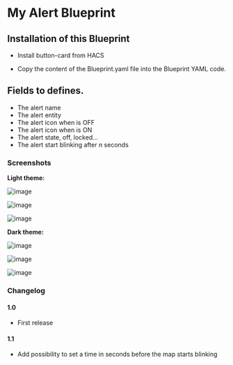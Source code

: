 # My Alert Blueprint

## Installation of this Blueprint

- Install button-card from HACS

- Copy the content of the Blueprint.yaml file into the Blueprint YAML code.

 ## Fields to defines.
 - The alert name
 - The alert entity
 - The alert icon when is OFF
 - The alert icon when is ON
 - The alert state, off, locked...
 - The alert start blinking after n seconds

### Screenshots
**Light theme:**<br>

![image](https://user-images.githubusercontent.com/83040228/166335319-8313f3a8-5437-491e-996b-4bb583d05fcf.jpeg)

![image](https://user-images.githubusercontent.com/83040228/166334915-f93da6de-874c-4571-b91a-6bccf031ed6d.jpeg)

![image](https://user-images.githubusercontent.com/83040228/166334929-d7c5b4ed-e40f-41d6-8b95-3780f62a7ab8.jpeg)

**Dark theme:**<br>

![image](https://user-images.githubusercontent.com/83040228/166334827-a0718025-c87e-44bd-9b58-c4b19050d011.jpeg)

![image](https://user-images.githubusercontent.com/83040228/166334870-687e2f0b-90ca-400c-9f22-f17b4ecb261c.jpeg)

![image](https://user-images.githubusercontent.com/83040228/166334894-89e7c59d-bb6f-46e6-87f3-cffd18cec862.jpeg)

### Changelog
#### 1.0
- First release

#### 1.1
- Add possibility to set a time in seconds before the map starts blinking
